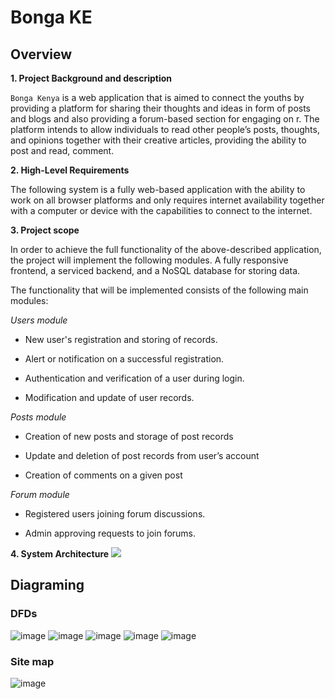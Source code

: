 # Bonga KE

## Overview

**1.  Project Background and description**

```Bonga Kenya``` is a web application that is aimed to connect the youths by providing a platform for sharing their thoughts and ideas in form of posts and blogs and also providing a forum-based section for engaging on r. The platform intends to allow individuals to read other people’s posts, thoughts, and opinions together with their creative articles, providing the ability to post and read, comment.

  

**2.  High-Level Requirements**

The following system is a fully web-based application with the ability to work on all browser platforms and only requires internet availability together with a computer or device with the capabilities to connect to the internet.

  

**3.  Project scope**

In order to achieve the full functionality of the above-described application, the project will implement the following modules. A fully responsive frontend, a serviced backend, and a NoSQL database for storing data.

The functionality that will be implemented consists of the following main modules:

*Users module*

-   New user's registration and storing of records.
    
-   Alert or notification on a successful registration.
    
-   Authentication and verification of a user during login.
    
-   Modification and update of user records.
    

*Posts module*

-   Creation of new posts and storage of post records
    
-   Update and deletion of post records from user’s account
    
-   Creation of comments on a given post
    

*Forum module*

-   Registered users joining forum discussions.
    
-   Admin approving requests to join forums.
    

  

**4.  System Architecture**
**![](https://lh4.googleusercontent.com/D_73F5r5kSgnxux1nAL7bEyMzYmldCG5YLjLbvPDmnPsufZX0Kfbq-edxlFqIDjfwtn6dj1l3l57U5lRvxuHvPhdtqld4kaQZ65TsXRhlJbM_8SYtnLW6ywZAx9kUGB5-RxhGuqZvDzC6L2bFwESKurQPmzw2QZg1_b4Fpb1jMPoFc_M0XyBRWhYtw)**


## Diagraming

### DFDs
![image](https://user-images.githubusercontent.com/45181428/192973825-3ea26c7b-82ff-410a-8a09-d1960d007d10.png)
![image](https://user-images.githubusercontent.com/45181428/192973881-e319a00d-0b10-4a23-82fe-8cd770d88f4e.png)
![image](https://user-images.githubusercontent.com/45181428/192973963-d42ff896-56b4-4121-8aac-e2964ebd9cb7.png)
![image](https://user-images.githubusercontent.com/45181428/192974037-0a3e46e4-02be-49fc-9c8d-ca52fd922833.png)
![image](https://user-images.githubusercontent.com/45181428/192974137-5ba4669b-9347-4658-bd18-8b5532c0b1a5.png)


### Site map
![image](https://user-images.githubusercontent.com/45181428/192973524-8253ea5a-4782-49f3-8f0b-8d6fdbbf9dc1.png)
